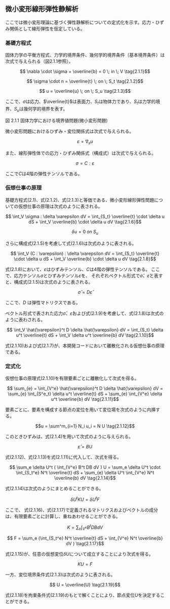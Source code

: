 <script type="text/x-mathjax-config">
MathJax.Hub.Config({
  tex2jax: {
    inlineMath: [['$','$'], ['\\(','\\)']],
    processEscapes: true
  },
  CommonHTML: { matchFontHeight: true },
  displayAlign: "center"
});
</script>
<script async src="https://cdn.mathjax.org/mathjax/latest/MathJax.js?config=TeX-AMS_CHTML"></script>

## 微小変形線形弾性静解析

ここでは微小変形理論に基づく弾性静解析についての定式化を示す。応力・ひずみ関係として線形弾性を仮定している。

### 基礎方程式

固体力学の平衡方程式、力学的境界条件、幾何学的境界条件（基本境界条件）は次式で与えられる（図2.1.1参照）。

$$
\nabla \cdot \sigma + \overline{b} = 0 \; in \; V
\tag{2.1.1}$$

$$
\sigma \cdot n = \overline{t} \; on \; S_t
\tag{2.1.2}$$

$$
u = \overline{u} \; on \; S_u
\tag{2.1.3}$$

ここで、$\sigma$は応力、$\overline{t}$は表面力、$S_t$は物体力であり、$S_t$は力学的境界、$S_u$は幾何学的境界を表す。

図 2.1.1 固体力学における境界値問題(微小変形問題)

微小変形問題におけるひずみ・変位関係式は次式で与えられる。

$$
\varepsilon = \nabla _s u
\tag{2.1.4}$$

また、線形弾性体での応力・ひずみ関係式（構成式）は次式で与えられる。

$$
\sigma = C : \varepsilon
\tag{2.1.5}$$

ここで$C$は4階の弾性テンソルである。

### 仮想仕事の原理

基礎方程式(2.1)、式(2.1.2)、式(2.1.3)と等価である、微小変形線形弾性問題についての仮想仕事の原理は次式のように表される。

$$
\int_V \sigma : \delta \varepsilon dV = \int_{S_t} \overline{t} \cdot \delta u dS + \int_V \overline{b} \cdot \delta u dV
\tag{2.1.6}$$

$$
\delta u = 0 \; on \; S_u
\tag{2.1.7}$$

さらに構成式(2.1.5)を考慮して式(2.1.6)は次式のように表される。

$$
\int_V (C : \varepsilon) : \delta \varepsilon dV = \int_{S_t} \overline{t} \cdot \delta u dS + \int_V \overline{b} \cdot \delta u dV
\tag{2.1.8}$$

式(2.1.8)において、$\varepsilon$はひずみテンソル、$C$は4階の弾性テンソルである。
ここで、応力テンソル$\sigma$とひずみテンソル$\varepsilon$を、
それぞれベクトル形式で$\hat{\sigma}$、$\hat{\varepsilon}$と表すと、構成式(2.1.5)は次式のように表される。

$$
\hat{\sigma} = D \hat{\varepsilon}
\tag{2.1.9}$$

ここで、$D$ は弾性マトリクスである。

ベクトル形式で表された応力$\hat{\sigma}$、$\hat{\varepsilon}$および式(2.1.9)を考慮して、式(2.1.8)は次式のように表わされる。

$$
\int_V \hat{\varepsilon}^t D \delta \hat{\varepsilon} dV = \int_{S_t}
\delta u^t \overline{t} dS + \int_V \delta u^t \overline{b} dV
\tag{2.1.10}$$

式(2.1.10)および式(2.1.7)が、本開発コードにおいて離散化される仮想仕事の原理である。

### 定式化

仮想仕事の原理式(2.1.10)を有限要素ごとに離散化して次式を得る。

$$
\sum_{e} = \int_{V^e} \hat{\varepsilon}^t D \delta \hat{\varepsilon} dV = \sum_{e} \int_{S^e_t}
\delta u^t \overline{t} dS + \sum_{e} \int_{V^e} \delta u^t \overline{b} dV
\tag{2.1.11}$$

要素ごとに、要素を構成する節点の変位を用いて変位場を次式のように内挿する。

$$u = \sum^m_{i=1} N_i u_i = N U
\tag{2.1.12}$$

このときひずみは、式(2.1.4)を用いて次式のように与えられる。

$$
\hat{\varepsilon} = B U
\tag{2.1.13}$$

式(2.1.12)、式(2.1.13)を式(2.1.11)に代入して、次式を得る。

$$
\sum_e \delta U^t ( \int_{V^e} B^t DB dV )
U = \sum_e \delta U^t \cdot \int_{S_t^e}
N^t \overline{t} dS + \sum_{e} \delta U^t \int_{V^e} N^t
\overline{b} dV
\tag{2.1.14}$$

式(2.1.14)は次式のようにまとめることができる。

$$
\delta U^t K U = \delta U^t F
\tag{2.1.15}$$

ここで、
式(2.1.16)、式(2.1.17)で定義されるマトリクスおよびベクトルの成分は、有限要素ごとに計算し、重ねあわせることができる。

$$
K = \sum_e \int_{V^e} B^t DB dV
\tag{2.1.16}$$

$$
F = \sum_e (\int_{S_t^e} N^t \overline{t} dS + \int_{V^e} N^t \overline{b} dV )
\tag{2.1.17}$$

式(2.1.15)が、任意の仮想変位$\delta U$について成立することにより次式を得る。

$$
K U = F
\tag{2.1.18}$$

一方、変位境界条件式(2.1.3)は次式のように表される。

$$
U = \overline{U}
\tag{2.1.19}$$

式(2.1.18)を拘束条件式(2.1.19)のもとで解くことにより、節点変位$U$を決定することができる。
